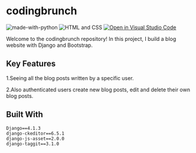 # codingbrunch 


![made-with-python](https://img.shields.io/badge/Made%20with-Python-1f425f.svg)
![HTML and CSS](https://img.shields.io/badge/HTML%20and-CSS-1f425f.svg)
[![Open in Visual Studio Code](https://img.shields.io/static/v1?logo=visualstudiocode&label=&message=Open%20in%20Visual%20Studio%20Code&labelColor=2c2c32&color=007acc&logoColor=007acc)](https://github.dev/Nayemjaman/codingbrunch)
</hr>


Welcome to the codingbrunch repository!
In this project, I build a blog website with Django and Bootstrap.

## Key Features 

1.Seeing all the blog posts written by a specific user.

2.Also authenticated users create new blog posts, edit and delete their own blog posts. 



## Built With

```
Django==4.1.3
django-ckeditor==6.5.1
django-js-asset==2.0.0
django-taggit==3.1.0
```



